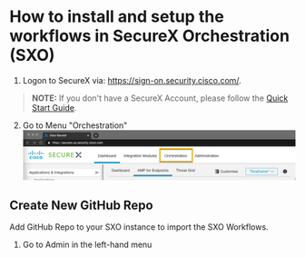 # How to install and setup the workflows in SecureX Orchestration (SXO)

1. Logon to SecureX via: https://sign-on.security.cisco.com/. 
> **NOTE:** If you don't have a SecureX Account, please follow the [Quick Start Guide](https://www.cisco.com/c/en/us/td/docs/security/secure-sign-on/sso-quick-start-guide/sso-qsg-welcome.html).
2. Go to Menu "Orchestration" 
  ![SecureX_Menu](/Images/Install___SXO_Menu.jpg)


## Create New GitHub Repo
Add GitHub Repo to your SXO instance to import the SXO Workflows.

1. Go to Admin in the left-hand menu
